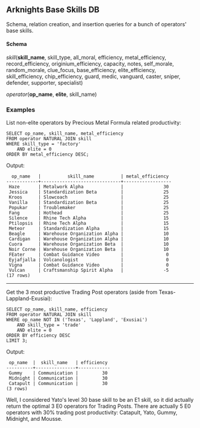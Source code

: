 ## Arknights Base Skills DB
Schema, relation creation, and insertion queries for a bunch of operators' base skills.

#### Schema

*skill*(**skill_name**, skill_type, all_moral, efficiency, metal_efficiency, record_efficiency, originium_efficiency, capacity, notes, self_morale, random_morale, clue_focus, base_efficiency, elite_efficiency, skill_efficiency, chip_efficiency, guard, medic, vanguard, caster, sniper, defender, supporter, specialist)

*operator*(**op_name**, **elite**, skill_name)

### Examples

List non-elite operators by Precious Metal Formula related productivity:
```
SELECT op_name, skill_name, metal_efficiency
FROM operator NATURAL JOIN skill
WHERE skill_type = 'factory'
    AND elite = 0
ORDER BY metal_efficiency DESC;
```
Output:
```
  op_name   |          skill_name          | metal_efficiency
------------+------------------------------+------------------
 Haze       | Metalwork Alpha              |               30
 Jessica    | Standardization Beta         |               25
 Kroos      | Slowcoach                    |               25
 Vanilla    | Standardization Beta         |               25
 Popukar    | Troublemaker                 |               25
 Fang       | Hothead                      |               25
 Silence    | Rhine Tech Alpha             |               15
 Ptilopsis  | Rhine Tech Alpha             |               15
 Meteor     | Standardization Alpha        |               15
 Beagle     | Warehouse Organization Alpha |               10
 Cardigan   | Warehouse Organization Alpha |               10
 Cuora      | Warehouse Organization Beta  |               10
 Noir Corne | Warehouse Organization Beta  |               10
 FEater     | Combat Guidance Video        |                0
 Eyjafjalla | Volcanologist                |                0
 Vigna      | Combat Guidance Video        |                0
 Vulcan     | Craftsmanship Spirit Alpha   |               -5
(17 rows)
```
---

Get the 3 most productive Trading Post operators (aside from Texas-Lappland-Exusiai):
```
SELECT op_name, skill_name, efficiency
FROM operator NATURAL JOIN skill
WHERE op_name NOT IN ('Texas', 'Lappland', 'Exusiai')
    AND skill_type = 'trade'
    AND elite = 0
ORDER BY efficiency DESC
LIMIT 3;
```
Output:
```
 op_name  |  skill_name   | efficiency
----------+---------------+------------
 Gummy    | Communication |         30
 Midnight | Communication |         30
 Catapult | Communication |         30
(3 rows)
```
Well, I considered Yato's level 30 base skill to be an E1 skill, so it did actually return the optimal 3 E0 operators for Trading Posts. There are actually 5 E0 operators with 30% trading post productivity: Catapult, Yato, Gummy, Midnight, and Mousse.